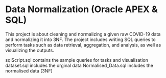 # Data Normalization (Oracle APEX & SQL)

This project is about cleaning and normalizing a given raw COVID-19 data and normalizing it into 3NF. The project includes writing SQL queries to perform tasks such as data retrieval, aggregation, and analysis, as well as visualizing the outputs. 

sqlScript.sql contains the sample queries for tasks and visualisation
dataset.sql includes the orginal data
Normalised_Data.sql includes the normalised data (3NF)
